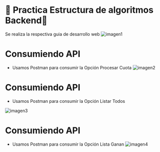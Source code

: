 # 🚀 Practica Estructura de algoritmos Backend🚀

Se realiza la respectiva guia de desarrollo web
![imagen1](https://github.com/LeoR22/Desarrollo-Web-Backend-/blob/main/public/images/frontend.jpg)

# Consumiendo API 
- Usamos Postman para consumir la Opción Procesar Cuota
![imagen2](https://github.com/LeoR22/Desarrollo-Web-Backend-/blob/main/public/images/imagen-1.jpg)

# Consumiendo API 
- Usamos Postman para consumir la Opción Listar Todos

![imagen3](https://github.com/LeoR22/Desarrollo-Web-Backend-/blob/main/public/images/imagen-2.jpg)

# Consumiendo API 
- Usamos Postman para consumir la Opción Lista Ganan
![imagen4](https://github.com/LeoR22/Desarrollo-Web-Backend-/blob/main/public/images/imagen-3.jpg)




